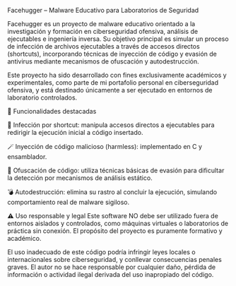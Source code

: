 Facehugger – Malware Educativo para Laboratorios de Seguridad

Facehugger es un proyecto de malware educativo orientado a la investigación y formación en ciberseguridad ofensiva, análisis de ejecutables e ingeniería inversa. Su objetivo principal es simular un proceso de infección de archivos ejecutables a través de accesos directos (shortcuts), incorporando técnicas de inyección de código y evasión de antivirus mediante mecanismos de ofuscación y autodestrucción.

Este proyecto ha sido desarrollado con fines exclusivamente académicos y experimentales, como parte de mi portafolio personal en ciberseguridad ofensiva, y está destinado únicamente a ser ejecutado en entornos de laboratorio controlados.

🧠 Funcionalidades destacadas

   🧬 Infección por shortcut: manipula accesos directos a ejecutables para redirigir la ejecución inicial a código insertado.

  🪄 Inyección de código malicioso (harmless): implementado en C y ensamblador.

  🧥 Ofuscación de código: utiliza técnicas básicas de evasión para dificultar la detección por mecanismos de análisis estático.

  💣 Autodestrucción: elimina su rastro al concluir la ejecución, simulando comportamiento real de malware sigiloso.

⚠️ Uso responsable y legal
Este software NO debe ser utilizado fuera de entornos aislados y controlados, como máquinas virtuales o laboratorios de práctica sin conexión. El propósito del proyecto es puramente formativo y académico.

El uso inadecuado de este código podría infringir leyes locales o internacionales sobre ciberseguridad, y conllevar consecuencias penales graves. El autor no se hace responsable por cualquier daño, pérdida de información o actividad ilegal derivada del uso inapropiado del código.
